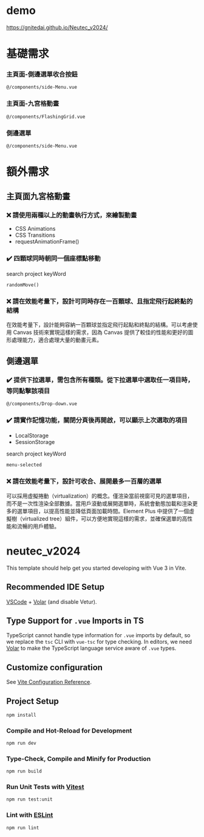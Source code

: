 # demo

https://gnitedai.github.io/Neutec_v2024/

# 基礎需求

### 主頁面-側邊選單收合按鈕

```
@/components/side-Menu.vue
```

### 主頁面-九宮格動畫

```
@/components/FlashingGrid.vue
```

### 側邊選單

```
@/components/side-Menu.vue
```

# 額外需求

## 主頁面九宮格動畫

### :x: 請使用兩種以上的動畫執行方式，來繪製動畫

- CSS Animations
- CSS Transitions
- requestAnimationFrame()

### :heavy_check_mark: 四顆球同時朝同一個座標點移動

search project keyWord

```
randomMove()
```

### :x: 請在效能考量下，設計可同時存在一百顆球、且指定飛行起終點的結構

在效能考量下，設計能夠容納一百顆球並指定飛行起點和終點的結構。可以考慮使用 Canvas 技術來實現這樣的需求，因為 Canvas 提供了較佳的性能和更好的圖形處理能力，適合處理大量的動畫元素。

## 側邊選單

### :heavy_check_mark: 提供下拉選單，需包含所有種類。從下拉選單中選取任一項目時，等同點擊該項目

```
@/components/Drop-down.vue
```

### :heavy_check_mark: 請實作記憶功能，關閉分頁後再開啟，可以顯示上次選取的項目

- LocalStorage
- SessionStorage

search project keyWord

```
menu-selected
```

### :x: 請在效能考量下，設計可收合、展開最多一百層的選單

可以採用虛擬捲動（virtualization）的概念。僅渲染當前視窗可見的選單項目，而不是一次性渲染全部數據。當用戶滾動或展開選單時，系統會動態加載和渲染更多的選單項目，以提高性能並降低頁面加載時間。Element Plus 中提供了一個虛擬樹（virtualized tree）組件，可以方便地實現這樣的需求，並確保選單的高性能和流暢的用戶體驗。

# neutec_v2024

This template should help get you started developing with Vue 3 in Vite.

## Recommended IDE Setup

[VSCode](https://code.visualstudio.com/) + [Volar](https://marketplace.visualstudio.com/items?itemName=Vue.volar) (and disable Vetur).

## Type Support for `.vue` Imports in TS

TypeScript cannot handle type information for `.vue` imports by default, so we replace the `tsc` CLI with `vue-tsc` for type checking. In editors, we need [Volar](https://marketplace.visualstudio.com/items?itemName=Vue.volar) to make the TypeScript language service aware of `.vue` types.

## Customize configuration

See [Vite Configuration Reference](https://vitejs.dev/config/).

## Project Setup

```sh
npm install
```

### Compile and Hot-Reload for Development

```sh
npm run dev
```

### Type-Check, Compile and Minify for Production

```sh
npm run build
```

### Run Unit Tests with [Vitest](https://vitest.dev/)

```sh
npm run test:unit
```

### Lint with [ESLint](https://eslint.org/)

```sh
npm run lint
```
